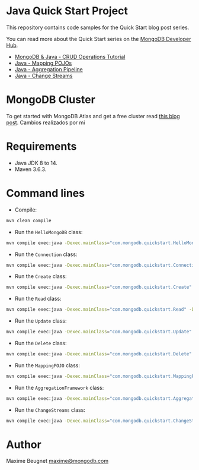 # Java Quick Start Project

This repository contains code samples for the Quick Start blog post series.

You can read more about the Quick Start series on the [MongoDB Developer Hub](https://developer.mongodb.com/).

- [MongoDB & Java - CRUD Operations Tutorial](https://developer.mongodb.com/quickstart/java-setup-crud-operations)
- [Java - Mapping POJOs](https://developer.mongodb.com/quickstart/java-mapping-pojos)
- [Java - Aggregation Pipeline](https://developer.mongodb.com/quickstart/java-aggregation-pipeline)
- [Java - Change Streams](https://developer.mongodb.com/quickstart/java-change-streams)

# MongoDB Cluster

To get started with MongoDB Atlas and get a free cluster read [this blog post](https://developer.mongodb.com/quickstart/free-atlas-cluster).
Cambios realizados por mi

# Requirements

- Java JDK 8 to 14.
- Maven 3.6.3.

# Command lines

- Compile: 

```sh
mvn clean compile
```

- Run the `HelloMongoDB` class: 

```sh
mvn compile exec:java -Dexec.mainClass="com.mongodb.quickstart.HelloMongoDB"
```
- Run the `Connection` class: 

```sh
mvn compile exec:java -Dexec.mainClass="com.mongodb.quickstart.Connection" -Dmongodb.uri=mongodb+srv://USERNAME:PASSWORD@cluster0-abcde.mongodb.net/test?w=majority
```

- Run the `Create` class:

```sh
mvn compile exec:java -Dexec.mainClass="com.mongodb.quickstart.Create" -Dmongodb.uri=mongodb+srv://USERNAME:PASSWORD@cluster0-abcde.mongodb.net/test?w=majority
```

- Run the `Read` class:

```sh
mvn compile exec:java -Dexec.mainClass="com.mongodb.quickstart.Read" -Dmongodb.uri=mongodb+srv://USERNAME:PASSWORD@cluster0-abcde.mongodb.net/test?w=majority
```

- Run the `Update` class:

```sh
mvn compile exec:java -Dexec.mainClass="com.mongodb.quickstart.Update" -Dmongodb.uri=mongodb+srv://USERNAME:PASSWORD@cluster0-abcde.mongodb.net/test?w=majority
```

- Run the `Delete` class:

```sh
mvn compile exec:java -Dexec.mainClass="com.mongodb.quickstart.Delete" -Dmongodb.uri=mongodb+srv://USERNAME:PASSWORD@cluster0-abcde.mongodb.net/test?w=majority
```

- Run the `MappingPOJO` class:

```sh
mvn compile exec:java -Dexec.mainClass="com.mongodb.quickstart.MappingPOJO" -Dmongodb.uri=mongodb+srv://USERNAME:PASSWORD@cluster0-abcde.mongodb.net/test?w=majority
```

- Run the `AggregationFramework` class:

```sh
mvn compile exec:java -Dexec.mainClass="com.mongodb.quickstart.AggregationFramework" -Dmongodb.uri=mongodb+srv://USERNAME:PASSWORD@cluster0-abcde.mongodb.net/test?w=majority
```

- Run the `ChangeStreams` class:

```sh
mvn compile exec:java -Dexec.mainClass="com.mongodb.quickstart.ChangeStreams" -Dmongodb.uri=mongodb+srv://USERNAME:PASSWORD@cluster0-abcde.mongodb.net/test?w=majority
```

# Author

Maxime Beugnet <maxime@mongodb.com>
